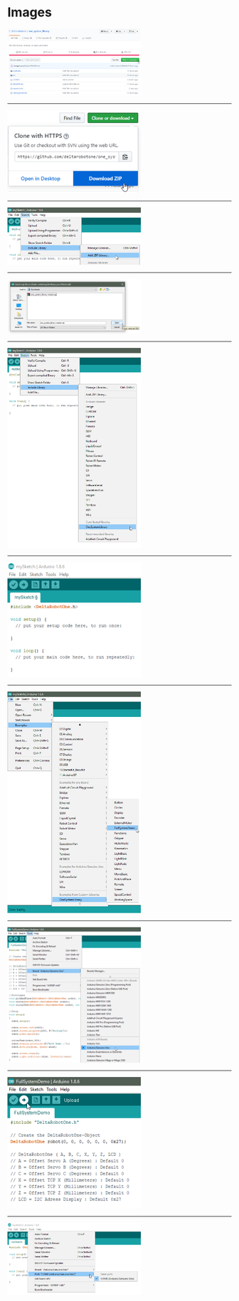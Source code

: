 # Images
[<img src="https://github.com/deltarobotone/image_database/blob/master/screenshots/screenshots%20(1).png" width="300">](https://raw.githubusercontent.com/deltarobotone/image_database/master/screenshots/screenshots%20(1).png)
***
[<img src="https://github.com/deltarobotone/image_database/blob/master/screenshots/screenshots%20(2).png" width="300">](https://raw.githubusercontent.com/deltarobotone/image_database/master/screenshots/screenshots%20(2).png)
***
[<img src="https://github.com/deltarobotone/image_database/blob/master/screenshots/screenshots%20(3).png" width="300">](https://raw.githubusercontent.com/deltarobotone/image_database/master/screenshots/screenshots%20(3).png)
***
[<img src="https://github.com/deltarobotone/image_database/blob/master/screenshots/screenshots%20(4).png" width="300">](https://raw.githubusercontent.com/deltarobotone/image_database/master/screenshots/screenshots%20(4).png)
***
[<img src="https://github.com/deltarobotone/image_database/blob/master/screenshots/screenshots%20(5).png" width="300">](https://raw.githubusercontent.com/deltarobotone/image_database/master/screenshots/screenshots%20(5).png)
***
[<img src="https://github.com/deltarobotone/image_database/blob/master/screenshots/screenshots%20(6).png" width="300">](https://raw.githubusercontent.com/deltarobotone/image_database/master/screenshots/screenshots%20(6).png)
***
[<img src="https://github.com/deltarobotone/image_database/blob/master/screenshots/screenshots%20(7).png" width="300">](https://raw.githubusercontent.com/deltarobotone/image_database/master/screenshots/screenshots%20(7).png)
***
[<img src="https://github.com/deltarobotone/image_database/blob/master/screenshots/screenshots%20(8).png" width="300">](https://raw.githubusercontent.com/deltarobotone/image_database/master/screenshots/screenshots%20(8).png)
***
[<img src="https://github.com/deltarobotone/image_database/blob/master/screenshots/screenshots%20(9).png" width="300">](https://raw.githubusercontent.com/deltarobotone/image_database/master/screenshots/screenshots%20(9).png)
***
[<img src="https://github.com/deltarobotone/image_database/blob/master/screenshots/screenshots%20(10).png" width="300">](https://raw.githubusercontent.com/deltarobotone/image_database/master/screenshots/screenshots%20(10).png)
